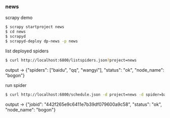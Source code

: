 ### news

scrapy demo

```bash
$ scrapy startproject news
$ cd news
$ scrapyd
$ scrapyd-deploy dp-news -p news
```

list deployed spiders

```bash
$ curl http://localhost:6800/listspiders.json?project=news
```

output -> {"spiders": ["baidu", "qq", "wangyi"], "status": "ok", "node_name": "bogon"}

run spider

```bash
$ curl http://localhost:6800/schedule.json -d project=news -d spider=baidu
```

output -> {"jobid": "442f265e9c6411e7b39df079600a9c58", "status": "ok", "node_name": "bogon"}